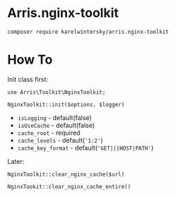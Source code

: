 # Arris.nginx-toolkit

```
composer require karelwintersky/arris.nginx-toolkit 
```

# How To

Init class first:
```
use Arris\Toolkit\NginxToolkit;

NginxToolkit::init($options, $logger)
``` 

- `isLogging` - default(false)
- `isUseCache` - default(false)
- `cache_root` - required
- `cache_levels` - default(`'1:2'`)
- `cache_key_format` - default(`'GET|||HOST|PATH'`)

Later:

```
NginxToolkit::clear_nginx_cache($url)

NginxTookit::clear_nginx_cache_entire()


```
